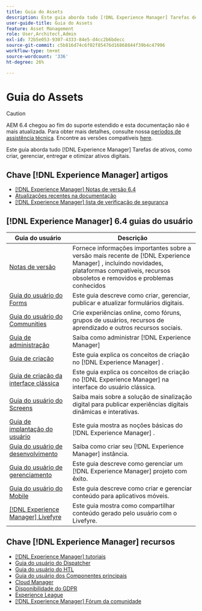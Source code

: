 ```yaml
---
title: Guia do Assets
description: Este guia aborda tudo [!DNL Experience Manager] Tarefas de ativos, como criar, gerenciar, entregar e otimizar ativos digitais.
user-guide-title: Guia do Assets
feature: Asset Management
role: User,Architect,Admin
exl-id: 72b5e053-9307-4333-84e5-d4cc2b6bdecc
source-git-commit: c5b816d74c6f02f85476d16868844f39b4c47996
workflow-type: tm+mt
source-wordcount: '336'
ht-degree: 26%

---
```


# Guia do Assets

>[!CAUTION]
>
>AEM 6.4 chegou ao fim do suporte estendido e esta documentação não é mais atualizada. Para obter mais detalhes, consulte nossa [períodos de assistência técnica](https://helpx.adobe.com/br/support/programs/eol-matrix.html). Encontre as versões compatíveis [here](https://experienceleague.adobe.com/docs/).

Este guia aborda tudo [!DNL Experience Manager] Tarefas de ativos, como criar, gerenciar, entregar e otimizar ativos digitais.

## Chave [!DNL Experience Manager] artigos

* [[!DNL Experience Manager] Notas de versão 6.4](/help/release-notes/home.md)
* [Atualizações recentes na documentação](https://experienceleague.adobe.com/docs/experience-manager-release-information/aem-release-updates/doc-updates/documentation-updates.html?lang=pt-BR)
* [[!DNL Experience Manager] lista de verificação de segurança](/help/sites-administering/security-checklist.md)

## [!DNL Experience Manager] 6.4 guias do usuário

| Guia do usuário | Descrição |
|--- |---|
| [Notas de versão](/help/release-notes/home.md) | Fornece informações importantes sobre a versão mais recente de [!DNL Experience Manager] , incluindo novidades, plataformas compatíveis, recursos obsoletos e removidos e problemas conhecidos |
| [Guia do usuário do Forms](/help/forms/home.md) | Este guia descreve como criar, gerenciar, publicar e atualizar formulários digitais. |
| [Guia do usuário do Communities](/help/communities/home.md) | Crie experiências online, como fóruns, grupos de usuários, recursos de aprendizado e outros recursos sociais. |
| [Guia de administração](/help/sites-administering/home.md) | Saiba como administrar [!DNL Experience Manager] |
| [Guia de criação](/help/sites-authoring/home.md) | Este guia explica os conceitos de criação no [!DNL Experience Manager] . |
| [Guia de criação da interface clássica](/help/sites-classic-ui-authoring/home.md) | Este guia explica os conceitos de criação no [!DNL Experience Manager]  na interface do usuário clássica. |
| [Guia do usuário do Screens](https://experienceleague.adobe.com/docs/experience-manager-screens/user-guide/aem-screens-introduction.html?lang=pt-BR) | Saiba mais sobre a solução de sinalização digital para publicar experiências digitais dinâmicas e interativas. |
| [Guia de implantação do usuário](/help/sites-deploying/home.md) | Este guia mostra as noções básicas do [!DNL Experience Manager] . |
| [Guia do usuário de desenvolvimento](/help/sites-developing/home.md) | Saiba como criar seu [!DNL Experience Manager]  instância. |
| [Guia do usuário de gerenciamento](/help/managing/home.md) | Este guia descreve como gerenciar um [!DNL Experience Manager]  projeto com êxito. |
| [Guia do usuário do Mobile](/help/mobile/home.md) | Este guia descreve como criar e gerenciar conteúdo para aplicativos móveis. |
| [[!DNL Experience Manager]  Livefyre](https://experienceleague.adobe.com/docs/livefyre/using/home.html) | Este guia mostra como compartilhar conteúdo gerado pelo usuário com o Livefyre. |

## Chave [!DNL Experience Manager]  recursos

* [[!DNL Experience Manager]  tutoriais](https://experienceleague.adobe.com/docs/experience-manager-tutorials.html)
* [Guia do usuário do Dispatcher](https://experienceleague.adobe.com/docs/experience-manager-dispatcher/using/dispatcher.html?lang=pt-BR)
* [Guia do usuário do HTL](https://experienceleague.adobe.com/docs/experience-manager-htl/using/overview.html?lang=pt-BR)
* [Guia do usuário dos Componentes principais](https://experienceleague.adobe.com/docs/experience-manager-core-components/using/introduction.html?lang=pt-BR)
* [Cloud Manager](https://experienceleague.adobe.com/docs/experience-manager-cloud-manager/using/introduction-to-cloud-manager.html?lang=pt-BR)
* [Disponibilidade do GDPR](/help/managing/data-protection-and-privacy.md)
* [Experience League](https://experienceleague.adobe.com/?promoid=K42KVXHD&amp;mv=other#recommended/solutions/experience-manager)
* [[!DNL Experience Manager]  Fórum da comunidade](https://experienceleaguecommunities.adobe.com/t5/adobe-experience-manager/ct-p/adobe-experience-manager-community)
